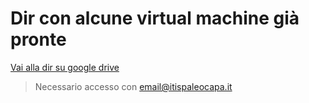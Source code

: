 # Dir con alcune virtual machine già pronte
[Vai alla dir su google drive](https://drive.google.com/drive/folders/1FNLi0p-GgqYzWjwJDXv83V0yPPpj4QYt?usp=sharing)

> Necessario accesso con email@itispaleocapa.it
